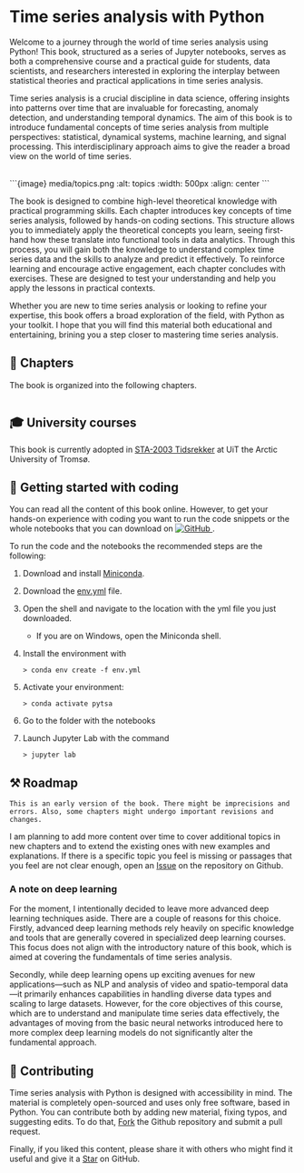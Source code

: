 # Time series analysis with Python

<script async defer src="https://buttons.github.io/buttons.js"></script>


Welcome to a journey through the world of time series analysis using Python! This book, structured as a series of Jupyter notebooks, serves as both a comprehensive course and a practical guide for students, data scientists, and researchers interested in exploring the interplay between statistical theories and practical applications in time series analysis.

Time series analysis is a crucial discipline in data science, offering insights into patterns over time that are invaluable for forecasting, anomaly detection, and understanding temporal dynamics. The aim of this book is to introduce fundamental concepts of time series analysis from multiple perspectives: statistical, dynamical systems, machine learning, and signal processing. This interdisciplinary approach aims to give the reader a broad view on the world of time series.

<br>
```{image} media/topics.png
:alt: topics
:width: 500px
:align: center
```
<br>

The book is designed to combine high-level theoretical knowledge with practical programming skills. Each chapter introduces key concepts of time series analysis, followed by hands-on coding sections. This structure allows you to immediately apply the theoretical concepts you learn, seeing first-hand how these translate into functional tools in data analytics. Through this process, you will gain both the knowledge to understand complex time series data and the skills to analyze and predict it effectively.
To reinforce learning and encourage active engagement, each chapter concludes with exercises. These are designed to test your understanding and help you apply the lessons in practical contexts.

Whether you are new to time series analysis or looking to refine your expertise, this book offers a broad exploration of the field, with Python as your toolkit. I hope that you will find this material both educational and entertaining, brining you a step closer to mastering time series analysis.


## 📖 Chapters

The book is organized into the following chapters.

```{tableofcontents}
```

## 🎓 University courses

This book is currently adopted in [STA-2003 Tidsrekker](https://sa.uit.no/utdanning/emner/emne?p_document_id=822793) at UiT the Arctic University of Tromsø.

## 🚀 Getting started with coding

You can read all the content of this book online. However, to get your hands-on experience with coding you want to run the code snippets or the whole notebooks that you can download on <a href="https://github.com/FilippoMB/python-time-series-handbook" target="_blank">
  <img src="https://img.shields.io/badge/-GitHub-8A2BE2?style=round-square-small&logo=github" alt="GitHub">
</a>.

To run the code and the notebooks the recommended steps are the following:

1. Download and install [Miniconda](https://docs.conda.io/projects/miniconda/en/latest/miniconda-install.htmlLinks).

2. Download the [env.yml](env.yml) file.

3. Open the shell and navigate to the location with the yml file you just downloaded.
    - If you are on Windows, open the Miniconda shell.

4. Install the environment with 
   ```
   > conda env create -f env.yml
   ```

5. Activate your environment: 
   ```
   > conda activate pytsa
   ```

6. Go to the folder with the notebooks

7. Launch Jupyter Lab with the command 
   ```
   > jupyter lab
   ```

## ⚒ Roadmap

```{note}
This is an early version of the book. There might be imprecisions and errors. Also, some chapters might undergo important revisions and changes.
```

I am planning to add more content over time to cover additional topics in new chapters and to extend the existing ones with new examples and explanations.
If there is a specific topic you feel is missing or passages that you feel are not clear enough, open an <a class="github-button" href="https://github.com/FilippoMB/python-time-series-handbook/issues" data-color-scheme="no-preference: light; light: light; dark: dark;" data-icon="octicon-issue-opened" aria-label="Issue FilippoMB/python-time-series-handbook on GitHub">Issue</a> on the repository on Github.

### A note on deep learning

For the moment, I intentionally decided to leave more advanced deep learning techniques aside. There are a couple of reasons for this choice. Firstly, advanced deep learning methods rely heavily on specific knowledge and tools that are generally covered in specialized deep learning courses. This focus does not align with the introductory nature of this book, which is aimed at covering the fundamentals of time series analysis.

Secondly, while deep learning opens up exciting avenues for new applications—such as NLP and analysis of video and spatio-temporal data—it primarily enhances capabilities in handling diverse data types and scaling to large datasets. However, for the core objectives of this course, which are to understand and manipulate time series data effectively, the advantages of moving from the basic neural networks introduced here to more complex deep learning models do not significantly alter the fundamental approach. 


## 🤝 Contributing

Time series analysis with Python is designed with accessibility in mind. The material is completely open-sourced and uses only free software, based in Python. 
You can contribute both by adding new material, fixing typos, and suggesting edits. To do that,
<a class="github-button" href="https://github.com/FilippoMB/python-time-series-handbook/fork" data-color-scheme="no-preference: light; light: light; dark: dark;" data-icon="octicon-repo-forked" aria-label="Fork FilippoMB/python-time-series-handbook on GitHub">Fork</a> the Github repository and submit a pull request.

Finally, if you liked this content, please share it with others who might find it useful and give it a
<a class="github-button" href="https://github.com/FilippoMB/python-time-series-handbook" data-color-scheme="no-preference: light; light: light; dark: dark;" data-icon="octicon-star" aria-label="Star FilippoMB/python-time-series-handbook on GitHub">Star</a> on GitHub.